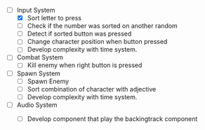 - [ ] Input System
    - [x] Sort letter to press
    - [ ] Check if the number was sorted on another random
    - [ ] Detect if sorted button was pressed
    - [ ] Change character position when button pressed
    - [ ] Develop complexity with time system.
- [ ] Combat System
    - [ ] Kill enemy when right button is pressed
- [ ] Spawn System
    - [ ] Spawn Enemy
    - [ ] Sort combination of character with adjective
    - [ ] Develop complexity with time system.
- [ ] Audio System
    - [ ] Develop component that play the backingtrack component
    

